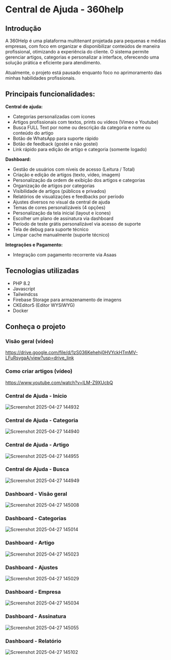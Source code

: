# Central de Ajuda - 360help

## Introdução
A 360Help é uma plataforma multitenant projetada para pequenas e médias empresas, com foco em organizar e disponibilizar conteúdos de maneira profissional, otimizando a experiência do cliente. O sistema permite gerenciar artigos, categorias e personalizar a interface, oferecendo uma solução prática e eficiente para atendimento.

Atualmente, o projeto está pausado enquanto foco no aprimoramento das minhas habilidades profissionais.

## Principais funcionalidades:
**Central de ajuda:**
- Categorias personalizadas com ícones
- Artigos profissionais com textos, prints ou vídeos (Vimeo e Youtube)
- Busca FULL Text por nome ou descrição da categoria e nome ou conteúdo do artigo
- Botão de WhatsApp para suporte rápido
- Botão de feedback (gostei e não gostei)
- Link rápido para edição de artigo e categoria (somente logado)

**Dashboard:**
- Gestão de usuários com níveis de acesso (Leitura / Total)
- Criação e edição de artigos (texto, vídeo, imagem)
- Personalização da ordem de exibição dos artigos e categorias
- Organização de artigos por categorias
- Visibilidade de artigos (públicos e privados)
- Relatórios de visualizações e feedbacks por período
- Ajustes diversos no visual da central de ajuda
- Temas de cores personalizáveis (4 opções)
- Personalização da tela inicial (layout e ícones)
- Escolher um plano de assinatura via dashboard
- Período de teste grátis personalizável via acesso de suporte
- Tela de debug para suporte técnico
- Limpar cache manualmente (suporte técnico)

**Integrações e Pagamento:**
- Integração com pagamento recorrente via Asaas

## Tecnologias utilizadas
- PHP 8.2
- Javascript
- Tailwindcss
- Firebase Storage para armazenamento de imagens
- CKEditor5 (Editor WYSIWYG)
- Docker

## Conheça o projeto
### Visão geral (vídeo)
https://drive.google.com/file/d/1zS036Kehehj0HVYckHTmMV-LFuRsygaA/view?usp=drive_link

### Como criar artigos (vídeo)
https://www.youtube.com/watch?v=lLM-Z9XUcbQ

### Central de Ajuda - Início
![Screenshot 2025-04-27 144932](https://github.com/user-attachments/assets/8ae90c49-7776-4135-a475-d1662f41edb2)

### Central de Ajuda - Categoria
![Screenshot 2025-04-27 144940](https://github.com/user-attachments/assets/87799234-f5bc-4a13-994b-84d9700bfeaa)

### Central de Ajuda - Artigo
![Screenshot 2025-04-27 144955](https://github.com/user-attachments/assets/fca5ae4f-7d48-4f35-a3dd-7349446bd241)

### Central de Ajuda - Busca
![Screenshot 2025-04-27 144949](https://github.com/user-attachments/assets/9615f87f-9d76-483c-a1e9-74ab570acc69)

### Dashboard - Visão geral
![Screenshot 2025-04-27 145008](https://github.com/user-attachments/assets/42139d6f-ce7e-4660-b0c4-32c2af609153)

### Dashboard - Categorias
![Screenshot 2025-04-27 145014](https://github.com/user-attachments/assets/261ca372-7a08-4f08-86f2-4715b9489613)

### Dashboard - Artigo
![Screenshot 2025-04-27 145023](https://github.com/user-attachments/assets/bb941dea-c58f-4358-aeff-b7f8f95cf455)

### Dashboard - Ajustes
![Screenshot 2025-04-27 145029](https://github.com/user-attachments/assets/5bc9a8fe-9a78-4e26-963d-14abbb316847)

### Dashboard - Empresa
![Screenshot 2025-04-27 145034](https://github.com/user-attachments/assets/529fdd53-e0ea-45f0-9e45-461573c5f78f)

### Dashboard - Assinatura
![Screenshot 2025-04-27 145055](https://github.com/user-attachments/assets/6489a3c8-c695-490d-a90c-9b7ef7db1364)

### Dashboard - Relatório
![Screenshot 2025-04-27 145102](https://github.com/user-attachments/assets/1296311c-5908-441e-afcf-fdf88b3356f2)

